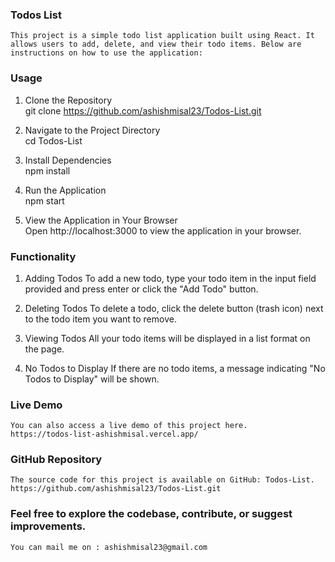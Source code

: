 ### Todos List
    This project is a simple todo list application built using React. It allows users to add, delete, and view their todo items. Below are instructions on how to use the application: 

### Usage
1.  Clone the Repository <br>
    git clone https://github.com/ashishmisal23/Todos-List.git
    
2.  Navigate to the Project Directory <br>
    cd Todos-List

3.  Install Dependencies <br>
    npm install

4.  Run the Application <br>
    npm start

5.  View the Application in Your Browser <br>
    Open http://localhost:3000 to view the application in your browser.

### Functionality
1.  Adding Todos
    To add a new todo, type your todo item in the input field provided and press enter or click the "Add Todo" button.

2.  Deleting Todos
    To delete a todo, click the delete button (trash icon) next to the todo item you want to remove.

3.  Viewing Todos
    All your todo items will be displayed in a list format on the page.

4.  No Todos to Display
    If there are no todo items, a message indicating "No Todos to Display" will be shown.

### Live Demo
    You can also access a live demo of this project here.
    https://todos-list-ashishmisal.vercel.app/

### GitHub Repository
    The source code for this project is available on GitHub: Todos-List.
    https://github.com/ashishmisal23/Todos-List.git

### Feel free to explore the codebase, contribute, or suggest improvements.
    You can mail me on : ashishmisal23@gmail.com

